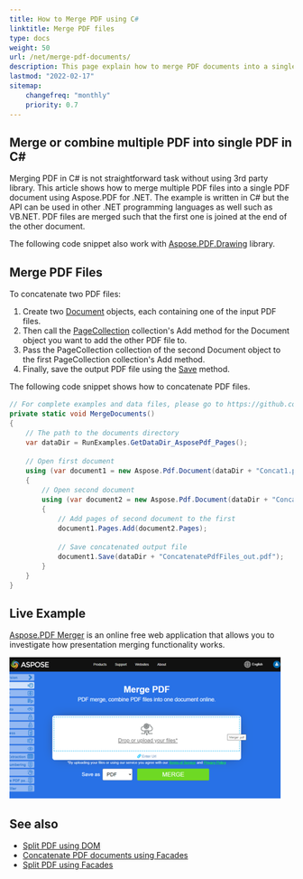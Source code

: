 ```yaml
---
title: How to Merge PDF using C#
linktitle: Merge PDF files
type: docs
weight: 50
url: /net/merge-pdf-documents/
description: This page explain how to merge PDF documents into a single PDF file with C# or VB.NET.
lastmod: "2022-02-17"
sitemap:
    changefreq: "monthly"
    priority: 0.7
---
```

<script type="application/ld+json">
{
    "@context": "https://schema.org",
    "@type": "TechArticle",
    "headline": "How to Merge PDF using C#",
    "alternativeHeadline": "Combine PDF Effortlessly Using C#",
    "abstract": "Discover the powerful capability to effortlessly merge multiple PDF documents into a single file using C# with the Aspose.PDF library. This feature allows developers to streamline their workflows by combining PDFs efficiently, preserving quality and structure throughout the process. Perfect for software integration, this functionality enhances productivity by simplifying document management tasks",
    "author": {
        "@type": "Person",
        "name": "Anastasiia Holub",
        "givenName": "Anastasiia",
        "familyName": "Holub",
        "url": "https://www.linkedin.com/in/anastasiia-holub-750430225/"
    },
    "genre": "pdf document generation",
    "wordcount": "411",
    "proficiencyLevel": "Beginner",
    "publisher": {
        "@type": "Organization",
        "name": "Aspose.PDF for .NET",
        "url": "https://products.aspose.com/pdf",
        "logo": "https://www.aspose.cloud/templates/aspose/img/products/pdf/aspose_pdf-for-net.svg",
        "alternateName": "Aspose",
        "sameAs": [
            "https://facebook.com/aspose.pdf/",
            "https://twitter.com/asposepdf",
            "https://www.youtube.com/channel/UCmV9sEg_QWYPi6BJJs7ELOg/featured",
            "https://www.linkedin.com/company/aspose",
            "https://stackoverflow.com/questions/tagged/aspose",
            "https://aspose.quora.com/",
            "https://aspose.github.io/"
        ],
        "contactPoint": [
            {
                "@type": "ContactPoint",
                "telephone": "+1 903 306 1676",
                "contactType": "sales",
                "areaServed": "US",
                "availableLanguage": "en"
            },
            {
                "@type": "ContactPoint",
                "telephone": "+44 141 628 8900",
                "contactType": "sales",
                "areaServed": "GB",
                "availableLanguage": "en"
            },
            {
                "@type": "ContactPoint",
                "telephone": "+61 2 8006 6987",
                "contactType": "sales",
                "areaServed": "AU",
                "availableLanguage": "en"
            }
        ]
    },
    "url": "/net/merge-pdf-documents/",
    "mainEntityOfPage": {
        "@type": "WebPage",
        "@id": "/net/merge-pdf-documents/"
    },
    "dateModified": "2024-11-26",
    "description": "This page explain how to merge PDF documents into a single PDF file with C# or VB.NET."
}
</script>

## Merge or combine multiple PDF into single PDF in C#

Merging PDF in C# is not straightforward task without using 3rd party library.
This article shows how to merge multiple PDF files into a single PDF document using Aspose.PDF for .NET. The example is written in C# but the API can be used in other .NET programming languages as well such as VB.NET. PDF files are merged such that the first one is joined at the end of the other document.

The following code snippet also work with [Aspose.PDF.Drawing](/pdf/net/drawing/) library.

## Merge PDF Files

To concatenate two PDF files:

1. Create two [Document](https://reference.aspose.com/pdf/net/aspose.pdf/document)  objects, each containing one of the input PDF files.
1. Then call the [PageCollection](https://reference.aspose.com/pdf/net/aspose.pdf/pagecollection) collection's Add method for the Document object you want to add the other PDF file to.
1. Pass the PageCollection collection of the second Document object to the first PageCollection collection's Add method.
1. Finally, save the output PDF file using the [Save](https://reference.aspose.com/pdf/net/aspose.pdf.document/save/methods/4) method.

The following code snippet shows how to concatenate PDF files.

```csharp
// For complete examples and data files, please go to https://github.com/aspose-pdf/Aspose.PDF-for-.NET
private static void MergeDocuments()
{
    // The path to the documents directory
    var dataDir = RunExamples.GetDataDir_AsposePdf_Pages();

    // Open first document
    using (var document1 = new Aspose.Pdf.Document(dataDir + "Concat1.pdf"))
    {
        // Open second document
        using (var document2 = new Aspose.Pdf.Document(dataDir + "Concat2.pdf"))
        {
            // Add pages of second document to the first
            document1.Pages.Add(document2.Pages);

            // Save concatenated output file
            document1.Save(dataDir + "ConcatenatePdfFiles_out.pdf");
        }
    }
}
```

## Live Example

[Aspose.PDF Merger](https://products.aspose.app/pdf/merger) is an online free web application that allows you to investigate how presentation merging functionality works.

[![Aspose.PDF Merger](merger.png)](https://products.aspose.app/pdf/merger)

## See also

- [Split PDF using DOM](https://docs.aspose.com/pdf/net/split-pdf-document/)
- [Concatenate PDF documents using Facades](https://docs.aspose.com/pdf/net/concatenate-pdf-documents/)
- [Split PDF using Facades](https://docs.aspose.com/pdf/net/split-pdf-pages/)

<script type="application/ld+json">
{
    "@context": "http://schema.org",
    "@type": "SoftwareApplication",
    "name": "Aspose.PDF for .NET Library",
    "image": "https://www.aspose.cloud/templates/aspose/img/products/pdf/aspose_pdf-for-net.svg",
    "url": "https://www.aspose.com/",
    "publisher": {
        "@type": "Organization",
        "name": "Aspose.PDF",
        "url": "https://products.aspose.com/pdf",
        "logo": "https://www.aspose.cloud/templates/aspose/img/products/pdf/aspose_pdf-for-net.svg",
        "alternateName": "Aspose",
        "sameAs": [
            "https://facebook.com/aspose.pdf/",
            "https://twitter.com/asposepdf",
            "https://www.youtube.com/channel/UCmV9sEg_QWYPi6BJJs7ELOg/featured",
            "https://www.linkedin.com/company/aspose",
            "https://stackoverflow.com/questions/tagged/aspose",
            "https://aspose.quora.com/",
            "https://aspose.github.io/"
        ],
        "contactPoint": [
            {
                "@type": "ContactPoint",
                "telephone": "+1 903 306 1676",
                "contactType": "sales",
                "areaServed": "US",
                "availableLanguage": "en"
            },
            {
                "@type": "ContactPoint",
                "telephone": "+44 141 628 8900",
                "contactType": "sales",
                "areaServed": "GB",
                "availableLanguage": "en"
            },
            {
                "@type": "ContactPoint",
                "telephone": "+61 2 8006 6987",
                "contactType": "sales",
                "areaServed": "AU",
                "availableLanguage": "en"
            }
        ]
    },
    "offers": {
        "@type": "Offer",
        "price": "1199",
        "priceCurrency": "USD"
    },
    "applicationCategory": "PDF Manipulation Library for .NET",
    "downloadUrl": "https://www.nuget.org/packages/Aspose.PDF/",
    "operatingSystem": "Windows, MacOS, Linux",
    "screenshot": "https://docs.aspose.com/pdf/net/create-pdf-document/screenshot.png",
    "softwareVersion": "2022.1",
    "aggregateRating": {
        "@type": "AggregateRating",
        "ratingValue": "5",
        "ratingCount": "16"
    }
}
</script>
